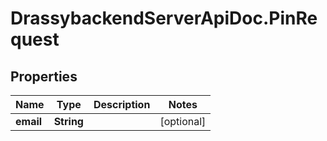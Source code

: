 # DrassybackendServerApiDoc.PinRequest

## Properties

Name | Type | Description | Notes
------------ | ------------- | ------------- | -------------
**email** | **String** |  | [optional] 


